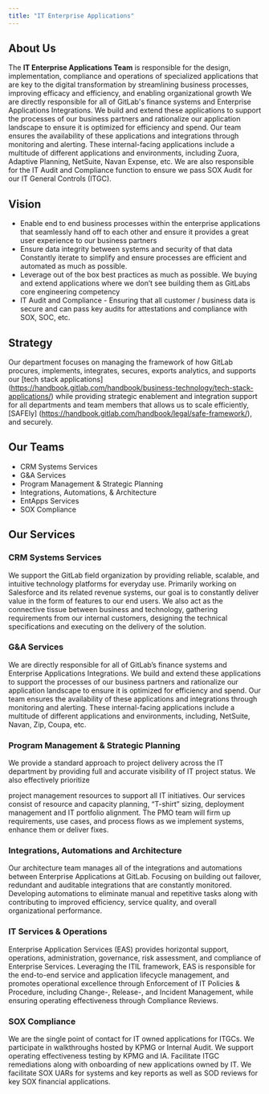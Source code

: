 ```yaml
---
title: "IT Enterprise Applications"
---
```


<link rel="stylesheet" type="text/css" href="/stylesheets/biztech.css" />

## <i class="fas fa-users" id="biz-tech-icons"></i> About Us

The **IT Enterprise Applications Team** is responsible for the design, implementation, compliance and operations of specialized applications that are key to the digital transformation by streamlining business processes, improving efficacy and efficiency, and enabling organizational growth
We are directly responsible for all of GitLab's finance systems and Enterprise Applications Integrations. We build and extend these applications to support the processes of our business partners and rationalize our application landscape to ensure it is optimized for efficiency and spend.
Our team ensures the availability of these applications and integrations through monitoring and alerting. These internal-facing applications include a multitude of different applications and environments, including Zuora, Adaptive Planning, NetSuite, Navan Expense, etc. We are also responsible for the IT Audit and Compliance function to ensure we pass SOX Audit for our IT General Controls (ITGC).

## <i class="fas fa-users" id="biz-tech-icons"></i> Vision

- Enable end to end business processes within the enterprise applications that seamlessly hand off to each other and ensure it provides a great user experience to our business partners
- Ensure data integrity between systems and security of that data
Constantly iterate to simplify and ensure processes are efficient and automated as much as possible.
- Leverage out of the box best practices as much as possible. We buying and extend applications where we don’t see building them as GitLabs core engineering competency
- IT Audit and Compliance - Ensuring that all customer / business data is secure and can pass key audits for attestations and compliance with SOX, SOC, etc.

## <i class="fas fa-users" id="biz-tech-icons"></i> Strategy

Our department focuses on managing the framework of how GitLab procures, implements, integrates, secures, exports analytics, and supports our [tech stack applications] (https://handbook.gitlab.com/handbook/business-technology/tech-stack-applications/) while providing strategic enablement and integration support for all departments and team members that allows us to scale efficiently, [SAFEly] (https://handbook.gitlab.com/handbook/legal/safe-framework/), and securely.

## <i class="fas fa-users" id="biz-tech-icons"></i> Our Teams

- CRM Systems Services
- G&A Services
- Program Management & Strategic Planning
- Integrations, Automations, & Architecture
- EntApps Services
- SOX Compliance

## <i class="fas fa-users" id="biz-tech-icons"></i> Our Services

### CRM Systems Services

We support the GitLab field organization by providing reliable, scalable, and intuitive technology platforms for everyday use. Primarily working on Salesforce and its related revenue systems, our goal is to constantly deliver value in the form of features to our end users. We also act as the connective tissue between business and technology, gathering requirements from our internal customers, designing the technical specifications and executing on the delivery of the solution.

### G&A Services

We are directly responsible for all of GitLab’s finance systems and Enterprise Applications Integrations. We build and extend these applications to support the processes of our business partners and rationalize our application landscape to ensure it is optimized for efficiency and spend. Our team ensures the availability of these applications and integrations through monitoring and alerting. These internal-facing applications include a multitude of different applications and environments, including, NetSuite, Navan, Zip, Coupa, etc.

### Program Management & Strategic Planning

We provide a standard approach to project delivery across the IT department by providing full and accurate visibility of IT project status. We also effectively prioritize 

project management resources to support all IT initiatives. Our services consist of resource and capacity planning, “T-shirt” sizing, deployment management and IT portfolio alignment. The PMO team will firm up requirements, use cases, and process flows as we implement systems, enhance them or deliver fixes.

### Integrations, Automations and Architecture

Our architecture team manages all of the integrations and automations between Enterprise Applications at GitLab. Focusing on building out failover, redundant and auditable integrations that are constantly monitored. Developing automations to eliminate manual and repetitive tasks along with contributing to improved efficiency, service quality, and overall organizational performance.

### IT Services & Operations

Enterprise Application Services (EAS) provides  horizontal support, operations, administration, governance, risk assessment, and compliance of Enterprise Services. Leveraging the ITIL framework, EAS is responsible for the end-to-end service and application lifecycle management, and promotes operational excellence through Enforcement of IT Policies & Procedure, including Change-, Release-, and Incident Management, while ensuring operating effectiveness through Compliance Reviews.

### SOX Compliance

We are the single point of contact for IT owned applications for ITGCs. We participate in walkthroughs hosted by KPMG or Internal Audit. We support operating effectiveness testing by KPMG and IA. Facilitate ITGC remediations along with onboarding of new applications owned by IT. We facilitate SOX UARs for systems and key reports as well as SOD reviews for key SOX financial applications.
